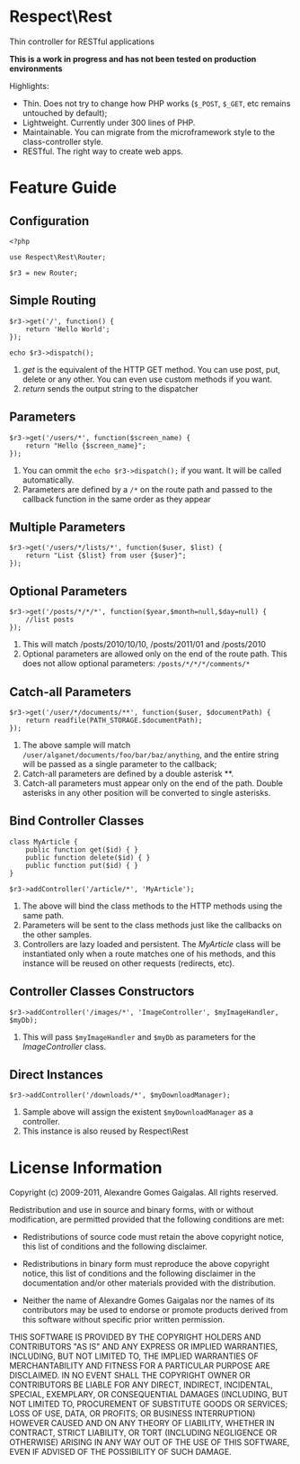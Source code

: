 Respect\Rest
============

Thin controller for RESTful applications

**This is a work in progress and has not been tested on production environments**

Highlights:

 * Thin. Does not try to change how PHP works (`$_POST`, `$_GET`, etc remains untouched by default);
 * Lightweight. Currently under 300 lines of PHP.
 * Maintainable. You can migrate from the microframework style to the class-controller style.
 * RESTful. The right way to create web apps.


Feature Guide
=============

Configuration
-------------

    <?php

    use Respect\Rest\Router;

    $r3 = new Router;

Simple Routing
--------------

    $r3->get('/', function() {
        return 'Hello World';
    });

    echo $r3->dispatch();

 1. *get* is the equivalent of the HTTP GET method. You can use post, put, delete
    or any other. You can even use custom methods if you want.
 2. *return* sends the output string to the dispatcher

Parameters
----------

    $r3->get('/users/*', function($screen_name) {
        return "Hello {$screen_name}";
    });

 1. You can ommit the `echo $r3->dispatch();` if you want. It will be called
    automatically.
 2. Parameters are defined by a `/*` on the route path and passed to the
    callback function in the same order as they appear

Multiple Parameters
-------------------

    $r3->get('/users/*/lists/*', function($user, $list) {
        return "List {$list} from user {$user}";
    });

Optional Parameters
-------------------

    $r3->get('/posts/*/*/*', function($year,$month=null,$day=null) {
        //list posts
    });

 1. This will match /posts/2010/10/10, /posts/2011/01 and /posts/2010
 2. Optional parameters are allowed only on the end of the route path. This
    does not allow optional parameters: `/posts/*/*/*/comments/*`

Catch-all Parameters
--------------------

    $r3->get('/user/*/documents/**', function($user, $documentPath) {
        return readfile(PATH_STORAGE.$documentPath);
    });

 1. The above sample will match `/user/alganet/documents/foo/bar/baz/anything`,
    and the entire string will be passed as a single parameter to the callback;
 2. Catch-all parameters are defined by a double asterisk \*\*.
 3. Catch-all parameters must appear only on the end of the path. Double
    asterisks in any other position will be converted to single asterisks.

Bind Controller Classes
-----------------------

    class MyArticle {
        public function get($id) { }
        public function delete($id) { }
        public function put($id) { }
    }

    $r3->addController('/article/*', 'MyArticle');

  1. The above will bind the class methods to the HTTP methods using the same
     path.
  2. Parameters will be sent to the class methods just like the callbacks on
     the other samples.
  3. Controllers are lazy loaded and persistent. The *MyArticle* class will
     be instantiated only when a route matches one of his methods, and this
     instance will be reused on other requests (redirects, etc).

Controller Classes Constructors
-------------------------------

    $r3->addController('/images/*', 'ImageController', $myImageHandler, $myDb);

  1. This will pass `$myImageHandler` and `$myDb` as parameters for the
     *ImageController* class.

Direct Instances
----------------

    $r3->addController('/downloads/*', $myDownloadManager);

  1. Sample above will assign the existent `$myDownloadManager` as a controller.
  2. This instance is also reused by Respect\Rest


License Information
===================

Copyright (c) 2009-2011, Alexandre Gomes Gaigalas.
All rights reserved.

Redistribution and use in source and binary forms, with or without modification,
are permitted provided that the following conditions are met:

* Redistributions of source code must retain the above copyright notice,
  this list of conditions and the following disclaimer.

* Redistributions in binary form must reproduce the above copyright notice,
  this list of conditions and the following disclaimer in the documentation
  and/or other materials provided with the distribution.

* Neither the name of Alexandre Gomes Gaigalas nor the names of its
  contributors may be used to endorse or promote products derived from this
  software without specific prior written permission.

THIS SOFTWARE IS PROVIDED BY THE COPYRIGHT HOLDERS AND CONTRIBUTORS "AS IS" AND
ANY EXPRESS OR IMPLIED WARRANTIES, INCLUDING, BUT NOT LIMITED TO, THE IMPLIED
WARRANTIES OF MERCHANTABILITY AND FITNESS FOR A PARTICULAR PURPOSE ARE
DISCLAIMED. IN NO EVENT SHALL THE COPYRIGHT OWNER OR CONTRIBUTORS BE LIABLE FOR
ANY DIRECT, INDIRECT, INCIDENTAL, SPECIAL, EXEMPLARY, OR CONSEQUENTIAL DAMAGES
(INCLUDING, BUT NOT LIMITED TO, PROCUREMENT OF SUBSTITUTE GOODS OR SERVICES;
LOSS OF USE, DATA, OR PROFITS; OR BUSINESS INTERRUPTION) HOWEVER CAUSED AND ON
ANY THEORY OF LIABILITY, WHETHER IN CONTRACT, STRICT LIABILITY, OR TORT
(INCLUDING NEGLIGENCE OR OTHERWISE) ARISING IN ANY WAY OUT OF THE USE OF THIS
SOFTWARE, EVEN IF ADVISED OF THE POSSIBILITY OF SUCH DAMAGE.

